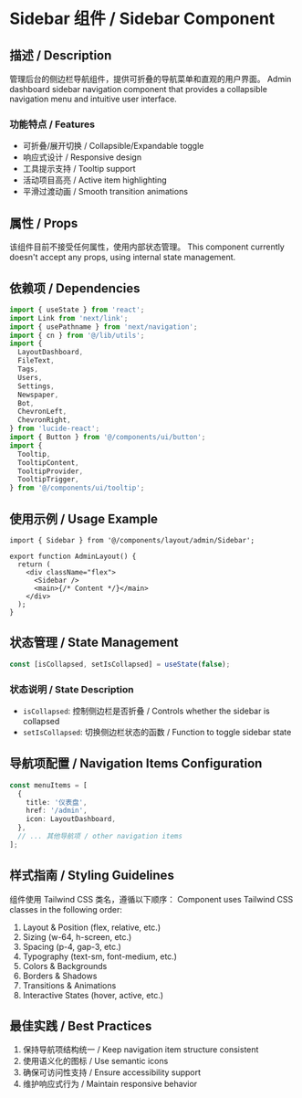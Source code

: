 # Sidebar 组件 / Sidebar Component

## 描述 / Description

管理后台的侧边栏导航组件，提供可折叠的导航菜单和直观的用户界面。
Admin dashboard sidebar navigation component that provides a collapsible navigation menu and intuitive user interface.

### 功能特点 / Features

- 可折叠/展开切换 / Collapsible/Expandable toggle
- 响应式设计 / Responsive design
- 工具提示支持 / Tooltip support
- 活动项目高亮 / Active item highlighting
- 平滑过渡动画 / Smooth transition animations

## 属性 / Props

该组件目前不接受任何属性，使用内部状态管理。
This component currently doesn't accept any props, using internal state management.

## 依赖项 / Dependencies

```typescript
import { useState } from 'react';
import Link from 'next/link';
import { usePathname } from 'next/navigation';
import { cn } from '@/lib/utils';
import {
  LayoutDashboard,
  FileText,
  Tags,
  Users,
  Settings,
  Newspaper,
  Bot,
  ChevronLeft,
  ChevronRight,
} from 'lucide-react';
import { Button } from '@/components/ui/button';
import {
  Tooltip,
  TooltipContent,
  TooltipProvider,
  TooltipTrigger,
} from '@/components/ui/tooltip';
```

## 使用示例 / Usage Example

```tsx
import { Sidebar } from '@/components/layout/admin/Sidebar';

export function AdminLayout() {
  return (
    <div className="flex">
      <Sidebar />
      <main>{/* Content */}</main>
    </div>
  );
}
```

## 状态管理 / State Management

```typescript
const [isCollapsed, setIsCollapsed] = useState(false);
```

### 状态说明 / State Description

- `isCollapsed`: 控制侧边栏是否折叠 / Controls whether the sidebar is collapsed
- `setIsCollapsed`: 切换侧边栏状态的函数 / Function to toggle sidebar state

## 导航项配置 / Navigation Items Configuration

```typescript
const menuItems = [
  {
    title: '仪表盘',
    href: '/admin',
    icon: LayoutDashboard,
  },
  // ... 其他导航项 / other navigation items
];
```

## 样式指南 / Styling Guidelines

组件使用 Tailwind CSS 类名，遵循以下顺序：
Component uses Tailwind CSS classes in the following order:

1. Layout & Position (flex, relative, etc.)
2. Sizing (w-64, h-screen, etc.)
3. Spacing (p-4, gap-3, etc.)
4. Typography (text-sm, font-medium, etc.)
5. Colors & Backgrounds
6. Borders & Shadows
7. Transitions & Animations
8. Interactive States (hover, active, etc.)

## 最佳实践 / Best Practices

1. 保持导航项结构统一 / Keep navigation item structure consistent
2. 使用语义化的图标 / Use semantic icons
3. 确保可访问性支持 / Ensure accessibility support
4. 维护响应式行为 / Maintain responsive behavior 
